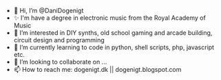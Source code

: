 - 👋 Hi, I’m @DaniDogenigt
- ✨ I'm have a degree in electronic music from the Royal Academy of Music
- 👀 I’m interested in DIY synths, old school gaming and arcade building, circuit design and programming
- 🌱 I’m currently learning to code in python, shell scripts, php, javascript etc.
- 💞️ I’m looking to collaborate on ...
- 📫 How to reach me: dogenigt.dk || dogenigt.blogspot.com

<!---
DaniDogenigt's text to be here
--->
